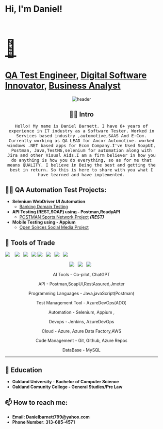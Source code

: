 <h1>Hi, I'm Daniel! <br/><a href="https://github.com/ThePerfectionistGuy"> <h1 align="left"> 👋 </h1>QA Test Engineer</a>, <a href="https://github.com/ThePerfectionistGuy">Digital Software Innovator</a>, <a href="https://github.com/ThePerfectionistGuy">Business Analyst</a></h1>

<div align="center">
  <img src="https://github.com/gauravkhurana/gauravkhurana/blob/master/images/header.gif" alt="header"/>
</div>

<h2 align="center"> 👨‍💻 Intro  </h2>
<p align="center">
  <samp>Hello! My name is Daniel Barnett. I have 6+ years of experience in IT industry as a Software Tester. Worked in Services based industry ,automotive,SAAS And E-Com. Currently working as QA LEAD for Ancor Automotive. worked  windows .NET based apps for Ecom Company.I've Used SoapUI, Postman, Java,TestNG,selenium for automation along with Jira and other Visual Aids.I am a firm believer in how you do anything is how you do everything, so as for me that means QUALITY. I believe in Being the best and getting the best in return. So this is here to share with you what I have learned and have implemented.
  </samp>


<h2>👨‍💻 QA Automation Test Projects:</h2>

- <b>Selenium WebDriver UI Automation </b>
  - [Banking Domain Testing](https://github.com/ThePerfectionistGuy/SeleniumBankingAutomation/blob/main/README.md)
- <b>API Testing (REST,SOAP) using -  Postman,ReadyAPI </b>
  - [POSTMAN Sports Network Project](https://github.com/joshmadakor1/4chan-Image-Analysis-Middleware-C964) <b><i>(REST)</b></i>
- <b>Mobile Testing  using -  Appium </b>
  - [Open Soirces Social Media Project](https://github.com/joshmadakor1/4chan-Image-Analysis-Middleware-C964) 
  




<h2 align="left"> 🔭 Tools of Trade</h2>
<p align="center">

  <img src="https://img.shields.io/badge/Java-ED8B00?style=for-the-badge&logo=java&logoColor=white" />&nbsp;&nbsp;&nbsp;
<img src="https://img.shields.io/badge/Azure_DevOps-0078D7?style=for-the-badge&logo=azure-devops&logoColor=white"/>&nbsp;&nbsp;
 <img src="https://img.shields.io/badge/Microsoft_Azure-0089D6?style=for-the-badge&logo=microsoft-azure&logoColor=white" />&nbsp;&nbsp;
<img src="https://img.shields.io/badge/Selenium-43B02A?style=for-the-badge&logo=Selenium&logoColor=white"/>
<img src="https://img.shields.io/badge/Jenkins-D24939?style=for-the-badge&logo=Jenkins&logoColor=white"/>&nbsp;&nbsp;
<img src="https://img.shields.io/badge/postman-ED8B00?style=for-the-badge&logo=Postman&logoColor=white"/>&nbsp;&nbsp;
<img src="https://img.shields.io/badge/Git-F05032?style=for-the-badge&logo=git&logoColor=white"/>&nbsp;&nbsp;
<img src="https://img.shields.io/badge/Git%20Lab-F05032?style=for-the-badge&logo=gitlab&logoColor=white"/>&nbsp;&nbsp;
<p align="center">
<img src="https://img.shields.io/badge/MySql-43B02A?style=for-the-badge&logo=Mysql&logoColor=white"/>&nbsp;&nbsp;
<img src="https://img.shields.io/badge/Maven-ED8B00?style=for-the-badge&logo=ApacheMaven&logoColor=white"/>&nbsp;&nbsp;
<img src="https://img.shields.io/badge/TestNG-D24939?style=for-the-badge&logo=testNG&logoColor=white"/>&nbsp;&nbsp;


</p>
<p align="center"> AI Tools - Co-pilot, ChatGPT
<p align="center"> API - Postman,SoapUI,RestAssured,Jmeter
<p align="center"> Programming Languages - Java,javaScript(Postman)
<p align="center">Test Management Tool - AzureDevOps(ADO)
<p align="center">Automation - Selenium, Appium ,  
<p align="center">Devops - Jenkins, AzureDevOps
<p align="center">Cloud - Azure, Azure Data Factory,AWS
<p align="center">Code Management - Git, Github, Azure Repos   
  <p align="center">DataBase - MySQL   

 </p>
<hr>






<h2>📖 Education</h2>

- <b>Oakland University - Bachelor of Computer Science <b/>
- <b>Oakland Comunity College - General Studies/Pre Law <b/>










<h2> 📫 How to reach me:</h2> 

 - <b>Email: <b/> Danielbarnett799@yahoo.com
 - <b>Phone Number: <b/> 313-685-4571







 
<!--


Here are some ideas to get you started:

- 🔭 I’m currently working on ...
- 🌱 I’m currently learning ...
- 👯 I’m looking to collaborate on ...
- 🤔 I’m looking for help with ...
- 💬 Ask me about ...
- 📫 How to reach me: ...
- 😄 Pronouns: ...
- ⚡ Fun fact: ...
-->
